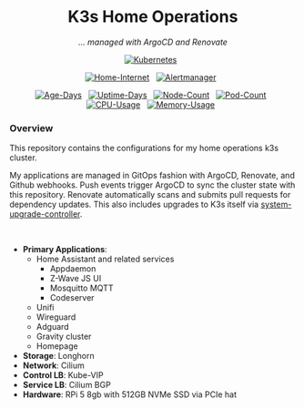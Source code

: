 <div align="center">

# K3s Home Operations

_... managed with ArgoCD and Renovate_

</div>

<div align="center">

[![Kubernetes](https://img.shields.io/endpoint?url=https%3A%2F%2Fkromgo.sholdee.net%3A2096%2Fquery%3Fformat%3Dendpoint%26metric%3Dkubernetes_version&style=for-the-badge&logo=kubernetes&logoColor=white&color=blue&label=%20)](https://k3s.io/)&nbsp;&nbsp;

</div>

<div align="center">

[![Home-Internet](https://img.shields.io/endpoint?url=https%3A%2F%2Fhealthchecks.io%2Fbadge%2F51183e61-d334-4de9-acb4-abfdf9%2F4nYMJsdM-2%2Fhome-internet.shields&label=Home%20Internet&style=for-the-badge&logo=ubiquiti&logoColor=white)](https://healthchecks.io)&nbsp;&nbsp;
[![Alertmanager](https://img.shields.io/endpoint?url=https%3A%2F%2Fhealthchecks.io%2Fbadge%2F51183e61-d334-4de9-acb4-abfdf9%2F6loCWl61-2%2Falert-manager.shields&label=alert%20manager&style=for-the-badge&logo=prometheus&logoColor=white)](https://healthchecks.io)&nbsp;&nbsp;

</div>

<div align="center">

[![Age-Days](https://img.shields.io/endpoint?url=https%3A%2F%2Fkromgo.sholdee.net%3A2096%2Fquery%3Fformat%3Dendpoint%26metric%3Dcluster_age_days&style=flat-square&label=Age)](https://github.com/kashalls/kromgo/)&nbsp;&nbsp;
[![Uptime-Days](https://img.shields.io/endpoint?url=https%3A%2F%2Fkromgo.sholdee.net%3A2096%2Fquery%3Fformat%3Dendpoint%26metric%3Dcluster_uptime_days&style=flat-square&label=Uptime)](https://github.com/kashalls/kromgo/)&nbsp;&nbsp;
[![Node-Count](https://img.shields.io/endpoint?url=https%3A%2F%2Fkromgo.sholdee.net%3A2096%2Fquery%3Fformat%3Dendpoint%26metric%3Dcluster_node_count&style=flat-square&label=Nodes)](https://github.com/kashalls/kromgo/)&nbsp;&nbsp;
[![Pod-Count](https://img.shields.io/endpoint?url=https%3A%2F%2Fkromgo.sholdee.net%3A2096%2Fquery%3Fformat%3Dendpoint%26metric%3Dcluster_pod_count&style=flat-square&label=Pods)](https://github.com/kashalls/kromgo/)&nbsp;&nbsp;
[![CPU-Usage](https://img.shields.io/endpoint?url=https%3A%2F%2Fkromgo.sholdee.net%3A2096%2Fquery%3Fformat%3Dendpoint%26metric%3Dcluster_cpu_usage&style=flat-square&label=CPU)](https://github.com/kashalls/kromgo/)&nbsp;&nbsp;
[![Memory-Usage](https://img.shields.io/endpoint?url=https%3A%2F%2Fkromgo.sholdee.net%3A2096%2Fquery%3Fformat%3Dendpoint%26metric%3Dcluster_memory_usage&style=flat-square&label=Memory)](https://github.com/kashalls/kromgo/)&nbsp;&nbsp;

</div>

### Overview

This repository contains the configurations for my home operations k3s cluster.

My applications are managed in GitOps fashion with ArgoCD, Renovate, and Github webhooks. Push events trigger ArgoCD to sync the cluster state with this repository. Renovate automatically scans and submits pull requests for dependency updates. This also includes upgrades to K3s itself via [system-upgrade-controller](https://github.com/rancher/system-upgrade-controller).

<br>

- **Primary Applications**:
  - Home Assistant and related services
    - Appdaemon
    - Z-Wave JS UI
    - Mosquitto MQTT
    - Codeserver
  - Unifi
  - Wireguard
  - Adguard
  - Gravity cluster
  - Homepage
- **Storage**: Longhorn
- **Network**: Cilium
- **Control LB**: Kube-VIP
- **Service LB**: Cilium BGP
- **Hardware**: RPi 5 8gb with 512GB NVMe SSD via PCIe hat
